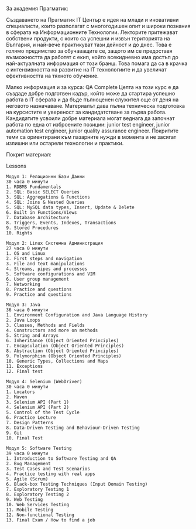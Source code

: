 За академия Прагматик:

Създаването на Прагматик IT Център е идея на млади и иновативни специалисти, които разполагат с многогодишен опит и широки познания в сферата на 
Информационните Технологии. Лекторите притежават собствени продукти, с които са успешни и извън територията на България, и най-вече практикуват тази 
дейност и до днес. Това е голямо предимство за обучаващите се, защото им се предоставя възможността да работят с екип, който всекидневно има достъп до 
най-актуалната информация от този бранш. Това помага да са в крачка с интензивността на развитие на IT технологиите и да увеличат ефективността на тяхното
обучение.

Малко информация и за курса:
QA Complete
Целта на този курс е да създаде добре подготвен кадър, който може да стартира успешно работа в IT сферата и да бъде пълноценен служител още от деня на 
неговото назначаване. Материалът дава пълна техническа подготовка на курсистите и увереност за кандидатстване за първа работа. Кандидатите усвоили добре 
материала  могат веднага да започнат работа по една от изброените позиции: junior test engineer,  junior automation test engineer,  junior quality assurance 
engineer. Покритите теми са ориентирани към пазарните нужди в момента и не засягат излишни или остарели технологии и практики.

Покрит материал:

Lessons

    Модул 1: Релационни Бази Данни
    30 часа 0 минути
    1. RDBMS Fundamentals
    2. SQL: Basic SELECT Queries
    3. SQL: Aggregations & Functions
    4. SQL: Joins & Nested Queries
    5. SQL: MySQL data types, Insert, Update & Delete
    6. Built in Functions/Views
    7. Database Architecture
    8. Triggers, Events, Indexes, Transactions
    9. Stored Procedures
    10. Rights
    
    Модул 2: Linux Системна Администрация
    27 часа 0 минути
    1. OS and Linux
    2. First steps and navigation
    3. File and text manipulations
    4. Streams, pipes and processes
    5. Software configurations and VIM
    6. User group management
    7. Networking
    8. Practice and questions
    9. Practice and questions
    
    Модул 3: Java
    36 часа 0 минути
    1. Environment Configuration and Java Language History
    2. Java Loops
    3. Classes, Methods and Fields
    4. Constructors and more on methods
    5. String and Arrays
    6. Inheritance (Object Oriented Principles)
    7. Encapsulation (Object Oriented Principles)
    8. Abstraction (Object Oriented Principles)
    9. Polymorphism (Object Oriented Principles)
    10. Generic Types, Collections and Maps
    11. Exceptions
    12. Final test
    
    Модул 4: Selenium (WebDriver)
    30 часа 0 минути
    1. Locators
    2. Maven
    3. Selenium API (Part 1)
    4. Selenium API (Part 2)
    5. Control of the Test Cycle
    6. Practice Lecture
    7. Design Patterns
    8. Data-Driven Testing and Behaviour-Driven Testing
    9. Git
    10. Final Test
    
    Модул 5: Software Testing
    39 часа 0 минути
    1. Introduction to Software Testing and QA
    2. Bug Management
    3. Test Cases and Test Scenarios
    4. Practice testing with real apps
    5. Agile (Scrum)
    6. Black-box Testing Techniques (Input Domain Testing)
    7. Exploratory Testing 1
    8. Exploratory Testing 2
    9. Web Testing
    10. Web Services Testing
    11. Mobile Testing
    12. Non-functional Testing
    13. Final Exam / How to find a job
